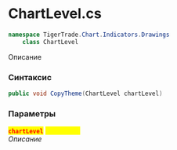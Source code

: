 
# ChartLevel.cs
```csharp
namespace TigerTrade.Chart.Indicators.Drawings  
    class ChartLevel
```

Описание

### Синтаксис
```csharp
public void CopyTheme(ChartLevel chartLevel)
```

### Параметры  
<mark style="color:red;">**`chartLevel`**</mark> <mark style="color:yellow;">`ChartLevel`</mark>  
 *Описание*  
  

                    
                    